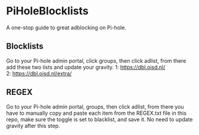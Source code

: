# PiHoleBlocklists
A one-stop guide to great adblocking on Pi-hole.


## Blocklists
Go to your Pi-hole admin portal, click groups, then click adlist, from there add these two lists and update your gravity.
1: https://dbl.oisd.nl/ <br>
2: https://dbl.oisd.nl/extra/

## REGEX
Go to your Pi-hole admin portal, groups, then click adlist, from there you have to manually copy and paste each item from the REGEX.txt file in this repo, make sure the toggle is set to blacklist, and save it. No need to update gravity after this step.
